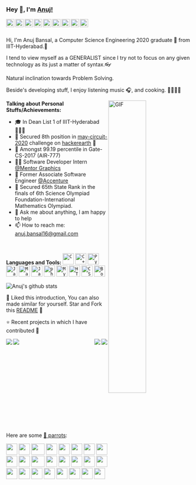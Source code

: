 ### Hey 👋, I'm [Anuj!](https://www.fiverr.com/anujbansal16)


<a href="https://twitter.com/anuj_bansal16">
  <img align="left" alt="Anuj's Twitter" width="22px" src="https://cdn.jsdelivr.net/npm/simple-icons@v3/icons/twitter.svg" />
</a>
<a href="https://www.linkedin.com/in/anujbansal16/">
  <img align="left" alt="Anuj's LinkdeIN" width="22px" src="https://cdn.jsdelivr.net/npm/simple-icons@v3/icons/linkedin.svg" />
</a>
<a href="https://www.instagram.com/thatsanuj/">
  <img align="left" alt="Anuj's Instagram" width="22px" src="https://cdn.jsdelivr.net/npm/simple-icons@v3/icons/instagram.svg" />
</a>
<a href="https://www.fiverr.com/anujbansal16">
  <img align="left" alt="Govind's Freelancing" width="22px" src="https://cdn.jsdelivr.net/npm/simple-icons@3.1.0/icons/fiverr.svg" />
</a>
<a href="https://www.hackerrank.com/anujbansal16">
  <img align="left" alt="Anuj's Hackerrank" width="22px" src="https://cdn.jsdelivr.net/npm/simple-icons@3.1.0/icons/hackerrank.svg" />
</a>
<a href="https://www.hackerearth.com/@anujbansal16">
  <img align="left" alt="Anuj's HackerEarth" width="22px" src="https://cdn.jsdelivr.net/npm/simple-icons@3.1.0/icons/hackerearth.svg" />
</a>
<a href="https://www.codechef.com/users/anujbansal16">
  <img align="left" alt="Anuj's CodeChef" width="22px" src="https://cdn.jsdelivr.net/npm/simple-icons@3.1.0/icons/codechef.svg" />
</a>
<a href="https://codeforces.com/profile/Anuj_Bansal">
  <img align="left" alt="Anuj's CodeForces" width="22px" src="https://cdn.jsdelivr.net/npm/simple-icons@3.1.0/icons/codeforces.svg" />
</a>
<a href="https://leetcode.com/anujbansal16/">
  <img align="left" alt="Anuj's LeetCode" width="22px" src="https://cdn.jsdelivr.net/npm/simple-icons@3.1.0/icons/leetcode.svg" />
</a>

<br />
<br />

Hi, I'm Anuj Bansal, a Computer Science Engineering 2020 graduate 🚀 from IIIT-Hyderabad.🙍 

I tend to view myself as a GENERALIST since I try not to focus on any given technology as its just a matter of
syntax.👓 

Natural inclination towards Problem Solving.

Beside's developing stuff, I enjoy listening music 🎧, and cooking. :man_cook:🍔🍕 

  <img align="right" width=45%  style="position:relative;left=20px;"  alt="GIF" src="https://i.pinimg.com/originals/e1/f3/41/e1f3413bf5036045713341394f617225.gif" />


**Talking about Personal Stuffs/Achievements:**

- 🎓 In Dean List 1 of IIIT-Hyderabad 👨🏽‍💻 <!--[@Dummy](link)-->
- 🥇 Secured 8th position in [may-circuit-2020](https://www.hackerearth.com/challenges/competitive/may-circuits-20/leaderboard/) challenge on [hackerearth](https://www.hackerearth.com/challenges/competitive/may-circuits-20/leaderboard/) 🙍
- 🥇 Amongst 99.19 percentile in Gate-CS-2017 (AIR-777)
- 👨‍💻 Software Developer Intern [@Mentor Graphics](https://www.mentor.com/india/)
- :office: Former Associate Software Engineer [@Accenture](https://www.accenture.com/in-en)
- 🥇 Secured 65th State Rank in the finals of 6th Science Olympiad Foundation-International Mathematics Olympiad.
- 💬 Ask me about anything, I am happy to help
- 📫 How to reach me: anuj.bansal16@gmail.com

&nbsp;

**Languages and Tools:**
<code><img height="30" src="https://cdn.svgporn.com/logos/c.svg" alt="C" title="C"></code>
<code><img height="30" src="https://cdn.svgporn.com/logos/c-plusplus.svg" alt="C++" title="C++"></code>
<code><img height="30" src="https://cdn.svgporn.com/logos/python.svg" alt="Python" title="Python"></code>
<code><img height="30" src="https://cdn.svgporn.com/logos/java.svg" alt="Java" title="Java"  ></code>
<code><img height="30" src="https://image.flaticon.com/icons/svg/2970/2970624.svg" alt="Machine Learning" title="Machine Learning"></code>
<code><img height="30" src="https://cdn.svgporn.com/logos/javascript.svg" alt="Javascript" title="Javascript"></code>
<code><img height="30" src="https://cdn.svgporn.com/logos/php.svg" alt="php" title="php"></code>
<code><img height="30" src="https://cdn.svgporn.com/logos/mysql.svg" alt="MySQL" title="MySQL"></code>
<code><img height="30" src="https://cdn.svgporn.com/logos/html-5.svg" alt="HTML" title="HTML"></code>
<code><img height="30" src="https://cdn.svgporn.com/logos/css-3.svg" alt="CSS" title="CSS"></code>
<code><img height="30" src="https://cdn.svgporn.com/logos/bootstrap.svg" alt="Bootstrap" title="Bootstrap"></code>



![Anuj's github stats](https://github-readme-stats.vercel.app/api?username=anujbansal16&show_icons=true&title_color=fff&icon_color=79ff97&text_color=9f9f9f&bg_color=151515)


:pushpin: Liked this introduction, You can also made similar for yourself. Star and Fork this [README](https://github.com/GOVINDDIXIT/GOVINDDIXIT) :pencil:

⭐️ Recent projects in which I have contributed :rocket:


<a href="https://github.com/anujbansal16/Similar-Question-Retrieval-with-Siamese-Networks">
  <img align="left" src="https://github-readme-stats.vercel.app/api/pin/?username=anujbansal16&repo=Similar-Question-Retrieval&title_color=fff&icon_color=f9f9f9&text_color=9f9f9f&bg_color=151515" />
</a>

<a href="https://github.com/anujbansal16/DropBox-App">
  <img align="right" src="https://github-readme-stats.vercel.app/api/pin/?username=anujbansal16&repo=DropBox-App&title_color=fff&icon_color=f9f9f9&text_color=9f9f9f&bg_color=151515" />
</a>

<a href="https://github.com/anujbansal16/Mini-Torrent-File-Sharing-System">
  <img align="left" src="https://github-readme-stats.vercel.app/api/pin/?username=anujbansal16&repo=Mini-Torrent-File-Sharing-System&title_color=fff&icon_color=f9f9f9&text_color=9f9f9f&bg_color=151515" />
</a>

<a href="https://github.com/anujbansal16/Terminal-File-Explorer">
  <img align="right" src="https://github-readme-stats.vercel.app/api/pin/?username=anujbansal16&repo=Terminal-File-Explorer&title_color=fff&icon_color=f9f9f9&text_color=9f9f9f&bg_color=151515" />
</a>

<br>
<br>
<br><br><br><br><br><br><br><br><br><br><br><br>

Here are some [🦜 parrots](https://cultofthepartyparrot.com):

<div>
    <img src="https://cultofthepartyparrot.com/parrots/hd/githubparrot.gif" width="30" height="30"/>
    <img src="https://cultofthepartyparrot.com/flags/hd/indiaparrot.gif" width="30" height="30"/>
    <img src="https://cultofthepartyparrot.com/parrots/asyncparrot.gif" width="36" height="30"/>
    <img src="https://cultofthepartyparrot.com/parrots/exceptionallyfastparrot.gif" width="30" height="30"/>
    <img src="https://cultofthepartyparrot.com/parrots/hd/60fpsparrot.gif" width="30" height="30"/>
    <img src="https://cultofthepartyparrot.com/parrots/hd/jumpingparrot.gif" width="30" height="30"/>
    <img src="https://cultofthepartyparrot.com/parrots/hd/opensourceparrot.gif" width="30" height="30"/>
    <img src="https://cultofthepartyparrot.com/parrots/hd/dealwithitnowparrot.gif" width="30" height="30"/>
    <img src="https://cultofthepartyparrot.com/parrots/hd/hypnoparrotlight.gif" width="30" height="30"/>
    <img src="https://cultofthepartyparrot.com/parrots/databaseparrot.gif" width="30" height="30"/>
    <img src="https://cultofthepartyparrot.com/parrots/fixparrot.gif" width="36" height="30"/>
    <img src="https://cultofthepartyparrot.com/parrots/hd/laptop_parrot.gif" width="30" height="30"/>
    <img src="https://cultofthepartyparrot.com/parrots/hd/spinningparrot.gif" width="30" height="30"/>
    <img src="https://cultofthepartyparrot.com/parrots/hd/levitationparrot.gif" width="30" height="30"/>
    <img src="https://cultofthepartyparrot.com/parrots/hd/meldparrot.gif" width="30" height="30"/>
    <img src="https://cultofthepartyparrot.com/parrots/slomoparrot.gif" width="30" height="30"/>
    <img src="https://cultofthepartyparrot.com/parrots/hd/moonwalkingparrot.gif" width="30" height="30"/>
    <img src="https://cultofthepartyparrot.com/parrots/hd/stableparrot.gif" width="30" height="30"/>
    <img src="https://cultofthepartyparrot.com/parrots/hd/scienceparrot.gif" width="30" height="30"/>
    <img src="https://cultofthepartyparrot.com/parrots/hd/pirateparrot.gif" width="30" height="30"/>
    <img src="https://cultofthepartyparrot.com/parrots/hd/footballparrot.gif" width="30" height="30"/>
    <img src="https://cultofthepartyparrot.com/parrots/hd/illuminatiparrot.gif" width="30" height="30"/>
    <img src="https://cultofthepartyparrot.com/parrots/hd/hypnoparrotdark.gif" width="30" height="30"/>
    <img src="https://cultofthepartyparrot.com/parrots/hd/mustacheparrot.gif" width="30" height="30"/>
</div>













